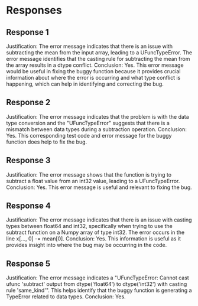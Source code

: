 # Responses
## Response 1
Justification: The error message indicates that there is an issue with subtracting the mean from the input array, leading to a UFuncTypeError. The error message identifies that the casting rule for subtracting the mean from the array results in a dtype conflict.
Conclusion: Yes. This error message would be useful in fixing the buggy function because it provides crucial information about where the error is occurring and what type conflict is happening, which can help in identifying and correcting the bug.

## Response 2
Justification: The error message indicates that the problem is with the data type conversion and the "UFuncTypeError" suggests that there is a mismatch between data types during a subtraction operation.
Conclusion: Yes. This corresponding test code and error message for the buggy function does help to fix the bug.

## Response 3
Justification: The error message shows that the function is trying to subtract a float value from an int32 value, leading to a UFuncTypeError.
Conclusion: Yes. This error message is useful and relevant to fixing the bug.

## Response 4
Justification: The error message indicates that there is an issue with casting types between float64 and int32, specifically when trying to use the subtract function on a Numpy array of type int32. The error occurs in the line x[..., 0] -= mean[0].
Conclusion: Yes. This information is useful as it provides insight into where the bug may be occurring in the code.

## Response 5
Justification: The error message indicates a "UFuncTypeError: Cannot cast ufunc 'subtract' output from dtype('float64') to dtype('int32') with casting rule 'same_kind'". This helps identify that the buggy function is generating a TypeError related to data types.
Conclusion: Yes.


